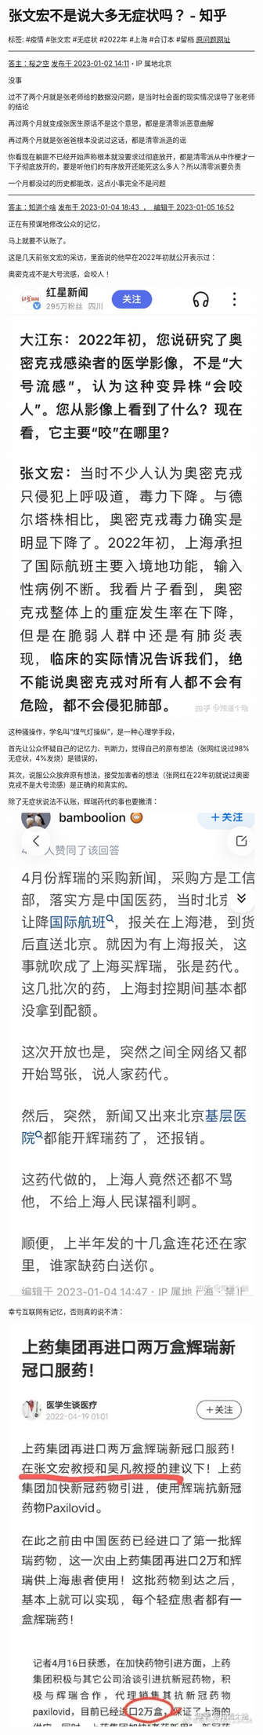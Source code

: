 #  张文宏不是说大多无症状吗？ - 知乎


标签: #疫情 #张文宏 #无症状 #2022年 #上海 #合订本 #留档
[原问题网址](https://www.zhihu.com/question/575255909)

***
[答主：桜之空](https://www.zhihu.com/people/ying-zhi-kong-39)
[发布于 2023-01-02 14:11](https://www.zhihu.com/question/575255909/answer/2826084076)・IP 属地北京

没事

过不了两个月就是张老师给的数据没问题，是当时社会面的现实情况误导了张老师的结论

再过两个月就变成张医生原话不是这个意思，都是是清零派恶意曲解

再过两个月就是张爸爸根本没说过这话，都是清零派造的谣

你看现在躺匪不已经开始声称根本就没要求过彻底放开，都是清零派从中作梗才一下子彻底放开的，要是听他们的有序放开还能死这么多人？所以清零派要负责

一个月都没过的历史都能改，这点小事完全不是问题
***
[答主：知道个啥](https://www.zhihu.com/people/missthereforesolo)
[发布于 2023-01-04 18:43  ，  编辑于 2023-01-05 16:52](https://www.zhihu.com/question/575255909/answer/2829645308)


正在有预谋地修改公众的记忆，

马上就要不认账了。

这是几天前张文宏的采访，里面说的他早在2022年初就公开表示过：

奥密克戎不是大号流感，会咬人！

![](https://raw.githubusercontent.com/bluntvoice/mypic/main/1673189774558.jpeg)

这种骚操作，学名叫“煤气灯操纵”，是一种心理学手段，

首先让公众怀疑自己的记忆力、判断力，觉得自己的原有想法（张网红说过98%无症状，4%发烧）是错误的，

其次，说服公众放弃原有想法，接受加害者的想法（张网红在22年初就说过奥密克戎不是大号流感）是正确的和真实的。

除了无症状说法不认账，辉瑞药代的事也要撇清：

![](https://raw.githubusercontent.com/bluntvoice/mypic/main/1673189778739.jpeg)

幸亏互联网有记忆，否则真的说不清：

![](https://raw.githubusercontent.com/bluntvoice/mypic/main/1673189781383.jpeg)

